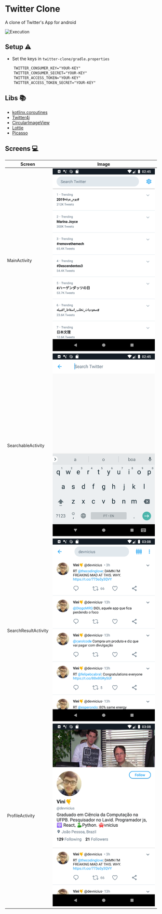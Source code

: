 # Twitter Clone

A clone of Twitter's App for android

<img src="/images/exec.gif " alt="Execution" width="200"/>

## Setup ⚠️

- Set the keys in `twitter-clone/gradle.properties`

```
    TWITTER_CONSUMER_KEY="YOUR-KEY"
    TWITTER_CONSUMER_SECRET="YOUR-KEY"
    TWITTER_ACCESS_TOKEN="YOUR-KEY"
    TWITTER_ACCESS_TOKEN_SECRET="YOUR-KEY"
```

## Libs 📚

- [kotlinx.coroutines](https://github.com/Kotlin/kotlinx.coroutines)
- [Twitter4j](https://github.com/Twitter4J/Twitter4J)
- [CircularImageView](https://github.com/hdodenhof/CircleImageView)
- [Lottie](https://github.com/airbnb/lottie-android)
- [Picasso](https://github.com/square/picasso)

## Screens 💻

| Screen               | Image                                               |
| -------------------- | --------------------------------------------------- |
| MainActivity         | ![Main Activity](/images/main.png)                  |
| SearchableActivity   | ![Searchable Activity](/images/searchable.png)      |
| SearchResultActivity | ![Search Result Activity](/images/searchresult.png) |
| ProfileActivity      | ![Profile Activity](/images/profile.png)            |
